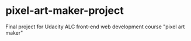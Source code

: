 # pixel-art-maker-project
Final project for Udacity ALC front-end web development course "pixel art maker"
